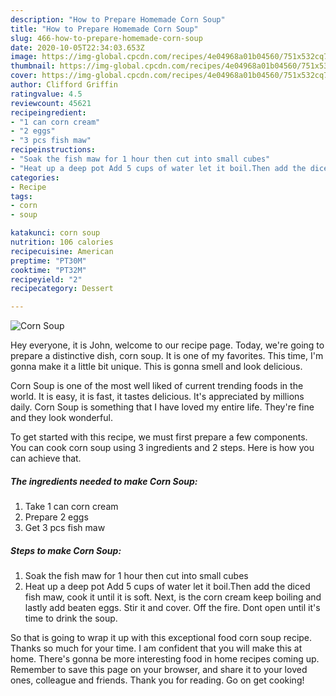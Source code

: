 ```yaml
---
description: "How to Prepare Homemade Corn Soup"
title: "How to Prepare Homemade Corn Soup"
slug: 466-how-to-prepare-homemade-corn-soup
date: 2020-10-05T22:34:03.653Z
image: https://img-global.cpcdn.com/recipes/4e04968a01b04560/751x532cq70/corn-soup-recipe-main-photo.jpg
thumbnail: https://img-global.cpcdn.com/recipes/4e04968a01b04560/751x532cq70/corn-soup-recipe-main-photo.jpg
cover: https://img-global.cpcdn.com/recipes/4e04968a01b04560/751x532cq70/corn-soup-recipe-main-photo.jpg
author: Clifford Griffin
ratingvalue: 4.5
reviewcount: 45621
recipeingredient:
- "1 can corn cream"
- "2 eggs"
- "3 pcs fish maw"
recipeinstructions:
- "Soak the fish maw for 1 hour then cut into small cubes"
- "Heat up a deep pot Add 5 cups of water let it boil.Then add the diced fish maw, cook it until it is soft. Next, is the corn cream keep boiling and lastly add beaten eggs. Stir it and cover. Off the fire. Dont open until it&#39;s time to drink the soup."
categories:
- Recipe
tags:
- corn
- soup

katakunci: corn soup 
nutrition: 106 calories
recipecuisine: American
preptime: "PT30M"
cooktime: "PT32M"
recipeyield: "2"
recipecategory: Dessert

---
```



![Corn Soup](https://img-global.cpcdn.com/recipes/4e04968a01b04560/751x532cq70/corn-soup-recipe-main-photo.jpg)

Hey everyone, it is John, welcome to our recipe page. Today, we're going to prepare a distinctive dish, corn soup. It is one of my favorites. This time, I'm gonna make it a little bit unique. This is gonna smell and look delicious.

Corn Soup is one of the most well liked of current trending foods in the world. It is easy, it is fast, it tastes delicious. It's appreciated by millions daily. Corn Soup is something that I have loved my entire life. They're fine and they look wonderful.




To get started with this recipe, we must first prepare a few components. You can cook corn soup using 3 ingredients and 2 steps. Here is how you can achieve that.

<!--inarticleads1-->

##### The ingredients needed to make Corn Soup:

1. Take 1 can corn cream
1. Prepare 2 eggs
1. Get 3 pcs fish maw




<!--inarticleads2-->

##### Steps to make Corn Soup:

1. Soak the fish maw for 1 hour then cut into small cubes
1. Heat up a deep pot Add 5 cups of water let it boil.Then add the diced fish maw, cook it until it is soft. Next, is the corn cream keep boiling and lastly add beaten eggs. Stir it and cover. Off the fire. Dont open until it&#39;s time to drink the soup.




So that is going to wrap it up with this exceptional food corn soup recipe. Thanks so much for your time. I am confident that you will make this at home. There's gonna be more interesting food in home recipes coming up. Remember to save this page on your browser, and share it to your loved ones, colleague and friends. Thank you for reading. Go on get cooking!
